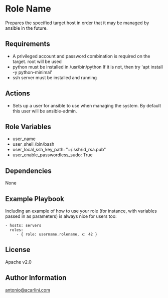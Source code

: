 Role Name
=========

Prepares the specified target host in order that it may be managed by ansible in the future.

Requirements
------------

* A privileged account and password combination is required on the target. root will be used
* python must be installed in /usr/bin/python
  If it is not, then try 'apt install -y python-minimal'
* ssh server must be installed and running

Actions
-------

* Sets up a user for ansible to use when managing the system. By default this user will be ansible-admin.

Role Variables
--------------

* user_name
* user_shell /bin/bash
* user_local_ssh_key_path: "~/.ssh/id_rsa.pub"
* user_enable_passwordless_sudo: True

Dependencies
------------

None

Example Playbook
----------------

Including an example of how to use your role (for instance, with variables passed in as parameters) is always nice for users too:

    - hosts: servers
      roles:
         - { role: username.rolename, x: 42 }

License
-------

Apache v2.0

Author Information
------------------

antonio@acarlini.com
